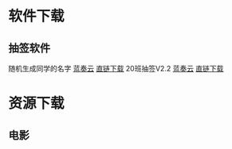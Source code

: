 # 软件下载
## 抽签软件
随机生成同学的名字 [蓝奏云](https://www.lanzous.com/i29zthc) [直链下载](https://development23.baidupan.com/2018111814bb/2018/11/03/910eb9076bece29c53f466efb1730f84.zip?st=l3KPNyRI2fGorXTnEiABwA&q=%E9%9A%8F%E6%9C%BA%E7%94%9F%E6%88%90%E5%90%8C%E5%AD%A6%E5%90%8D%E5%AD%97.zip&e=1542523374&ip=39.181.180.196&fi=5553162&up=)
20班抽签V2.2 [蓝奏云](https://www.lanzous.com/i2a2gje) [直链下载](https://development49.baidupan.com/2018111814bb/2018/11/03/2eafc27540151c28998667e556bd456c.zip?st=s6rQ0Hx7CpfVzhEMkyiNcw&q=20%E7%8F%AD%E6%8A%BD%E7%AD%BE%20V2.2.zip&e=1542523628&ip=39.181.180.196&fi=5556584&up=)
# 资源下载
## 电影
